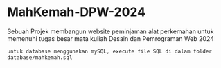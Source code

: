 # MahKemah-DPW-2024

Sebuah Projek membangun website peminjaman alat perkemahan untuk memenuhi tugas besar mata kuliah Desain dan Pemrograman Web 2024


```
untuk database menggunakan mySQL, execute file SQL di dalam folder database/mahkemah.sql
```
